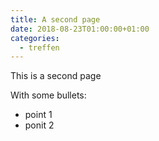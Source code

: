 ```yaml
---
title: A second page
date: 2018-08-23T01:00:00+01:00
categories:
  - treffen
---
```


This is a second page

With some bullets:

* point 1
* ponit 2